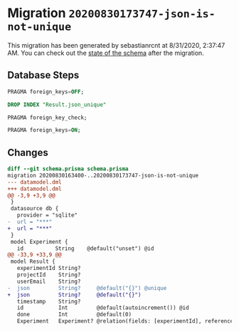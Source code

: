 # Migration `20200830173747-json-is-not-unique`

This migration has been generated by sebastianrcnt at 8/31/2020, 2:37:47 AM.
You can check out the [state of the schema](./schema.prisma) after the migration.

## Database Steps

```sql
PRAGMA foreign_keys=OFF;

DROP INDEX "Result.json_unique"

PRAGMA foreign_key_check;

PRAGMA foreign_keys=ON;
```

## Changes

```diff
diff --git schema.prisma schema.prisma
migration 20200830163400-..20200830173747-json-is-not-unique
--- datamodel.dml
+++ datamodel.dml
@@ -3,9 +3,9 @@
 }
 datasource db {
   provider = "sqlite"
-  url = "***"
+  url = "***"
 }
 model Experiment {
   id          String    @default("unset") @id
@@ -33,9 +33,9 @@
 model Result {
   experimentId String?
   projectId    String?
   userEmail    String?
-  json         String?     @default("{}") @unique
+  json         String?     @default("{}")
   timestamp    String?
   id           Int         @default(autoincrement()) @id
   done         Int         @default(0)
   Experiment   Experiment? @relation(fields: [experimentId], references: [id])
```


